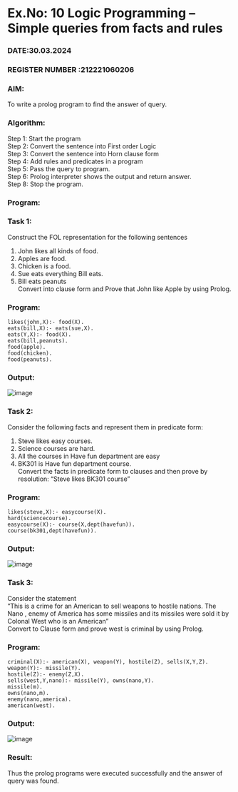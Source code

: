 # Ex.No: 10  Logic Programming –  Simple queries from facts and rules
### DATE:30.03.2024                                                                            
### REGISTER NUMBER :212221060206
### AIM: 
To write a prolog program to find the answer of query. 
###  Algorithm:
 Step 1: Start the program <br> 
 Step 2: Convert the sentence into First order Logic  <br> 
 Step 3:  Convert the sentence into Horn clause form  <br> 
 Step 4: Add rules and predicates in a program   <br> 
 Step 5:  Pass the query to program. <br> 
 Step 6: Prolog interpreter shows the output and return answer. <br> 
 Step 8:  Stop the program.
### Program:
### Task 1:
Construct the FOL representation for the following sentences <br> 
1.	John likes all kinds of food.  <br> 
2.	Apples are food.  <br> 
3.	Chicken is a food.  <br> 
4.	Sue eats everything Bill eats. <br> 
5.	 Bill eats peanuts  <br> 
   Convert into clause form and Prove that John like Apple by using Prolog. <br> 
### Program:
```
likes(john,X):- food(X). 
eats(bill,X):- eats(sue,X). 
eats(Y,X):- food(X). 
eats(bill,peanuts). 
food(apple). 
food(chicken). 
food(peanuts).
```

### Output:
![image](https://github.com/Rajesh242004/AI_Lab_2023-24/assets/117814063/27ba0386-2e74-47af-afc3-5783dd04ed48)

### Task 2:
Consider the following facts and represent them in predicate form: <br>              
1.	Steve likes easy courses. <br> 
2.	Science courses are hard. <br> 
3. All the courses in Have fun department are easy <br> 
4. BK301 is Have fun department course.<br> 
Convert the facts in predicate form to clauses and then prove by resolution: “Steve likes BK301 course”<br> 

### Program:
```
likes(steve,X):- easycourse(X). 
hard(sciencecourse). 
easycourse(X):- course(X,dept(havefun)). 
course(bk301,dept(havefun)).
```

### Output:
![image](https://github.com/Rajesh242004/AI_Lab_2023-24/assets/117814063/a0136dad-8dd2-4f01-9012-640c02509a15)

### Task 3:
Consider the statement <br> 
“This is a crime for an American to sell weapons to hostile nations. The Nano , enemy of America has some missiles and its missiles were sold it by Colonal West who is an American” <br> 
Convert to Clause form and prove west is criminal by using Prolog.<br> 
### Program:
```
criminal(X):- american(X), weapon(Y), hostile(Z), sells(X,Y,Z). 
weapon(Y):- missile(Y). 
hostile(Z):- enemy(Z,X). 
sells(west,Y,nano):- missile(Y), owns(nano,Y). 
missile(m). 
owns(nano,m). 
enemy(nano,america). 
american(west).
```

### Output:
![image](https://github.com/Rajesh242004/AI_Lab_2023-24/assets/117814063/e11ab240-27dd-48e6-9dea-abb928347b5a)

### Result:
Thus the prolog programs were executed successfully and the answer of query was found.
